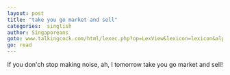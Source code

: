 ```yaml
---
layout: post
title: "take you go market and sell"
categories:  singlish 
author: Singaporeans
goto: www.talkingcock.com/html/lexec.php?op=LexView&lexicon=lexicon&alpha=T&page=1
go: read
---
```


If you don'ch stop making noise, ah, I tomorrow take you go market and sell!
